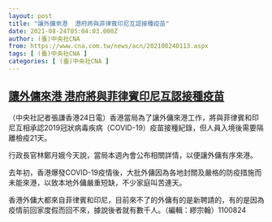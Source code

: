 ```yaml
---
layout: post
title: "讓外傭來港  港府將與菲律賓印尼互認接種疫苗"
date: 2021-08-24T05:04:03.000Z
author: (臺)中央社CNA
from: https://www.cna.com.tw/news/acn/202108240113.aspx
tags: [ (臺)中央社CNA ]
categories: [ (臺)中央社CNA ]
---
```

<!--1629781443000-->
[讓外傭來港  港府將與菲律賓印尼互認接種疫苗](https://www.cna.com.tw/news/acn/202108240113.aspx)
------

<div>
<div></div><div class="paragraph"><p>（中央社記者張謙香港24日電）香港當局為了讓外傭來港工作，將與菲律賓和印尼互相承認2019冠狀病毒疾病（COVID-19）疫苗接種紀錄，但人員入境後需要隔離檢疫21天。</p><p>行政長官林鄭月娥今天說，當局本週內會公布相關詳情，以便讓外傭有序來港。</p><p>去年初，香港爆發COVID-19疫情後，大批外傭因為各地封關及嚴格的防疫措施而未能來港，以致本地外傭嚴重短缺，不少家庭叫苦連天。</p><p>香港外傭大都來自菲律賓和印尼，目前來不了的外傭有的是新聘請的，有的是因為疫情前回家度假而回不來，據說後者就有數千人。（編輯：繆宗翰）1100824</p></div>
</div>
